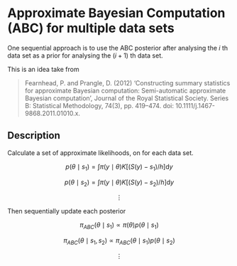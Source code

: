 # Approximate Bayesian Computation (ABC) for multiple data sets

One sequential approach is to use the ABC posterior after analysing the $i$ th data set as a prior for analysing the $(i+1)$ th data set.

This is an idea take from

> Fearnhead, P. and Prangle, D. (2012) ‘Constructing summary statistics for approximate Bayesian computation: Semi-automatic approximate Bayesian computation’, Journal of the Royal Statistical Society. Series B: Statistical Methodology, 74(3), pp. 419–474. doi: 10.1111/j.1467-9868.2011.01010.x.

## Description

Calculate a set of approximate likelihoods, on for each data set.

$$
p(\theta \mid s_1) = \int \pi(y \mid \theta) K[(S(y) - s_1)/h] \mbox{d}y
$$

$$
p(\theta \mid s_2) = \int \pi(y \mid \theta) K[(S(y) - s_2)/h] \mbox{d}y
$$

$$
\vdots
$$

Then sequentially update each posterior

$$
\pi_{ABC}(\theta \mid s_1) \propto \pi(\theta) p(\theta \mid s_1)
$$

$$
\pi_{ABC}(\theta \mid s_1, s_2) \propto \pi_{ABC}(\theta \mid s_1) p(\theta \mid s_2)
$$

$$
\vdots
$$
